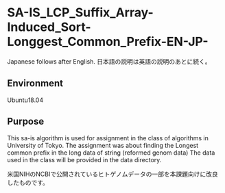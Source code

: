 # SA-IS_LCP_Suffix_Array-Induced_Sort-Longgest_Common_Prefix-EN-JP-

Japanese follows after English. 日本語の説明は英語の説明のあとに続く。


## Environment
Ubuntu18.04


## Purpose
This sa-is algorithm is used for assignment in the class of algorithms in University of Tokyo. 
The assignment was about finding the Longest common prefix in the long data of string (reformed genom data) 
The data used in the class will be provided in the data directory.



米国NIHのNCBIで公開されているヒトゲノムデータの一部を本課題向けに改良したものです。
